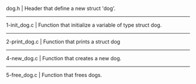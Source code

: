 dog.h | Header that define a new struct 'dog'.
_______________________________________________
1-init_dog.c | Function that initialize a variable of type struct dog.
_______________________________________________
2-print_dog.c | Function that prints a struct dog
_______________________________________________
4-new_dog.c | Function that creates a new dog.
_______________________________________________
5-free_dog.c | Function that frees dogs.
